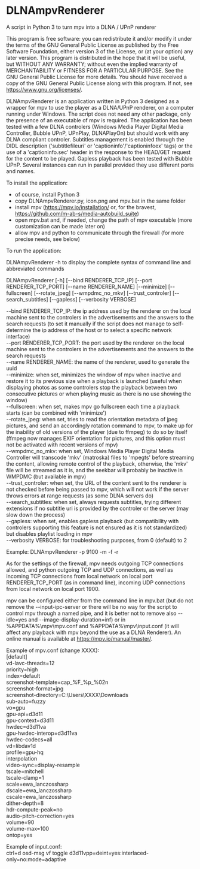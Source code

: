 # DLNAmpvRenderer

A script in Python 3 to turn mpv into a DLNA / UPnP renderer

This program is free software: you can redistribute it and/or modify it under the terms of the GNU General Public License as published by the Free Software Foundation, either version 3 of the License, or (at your option) any later version. This program is distributed in the hope that it will be useful, but WITHOUT ANY WARRANTY; without even the implied warranty of MERCHANTABILITY or FITNESS FOR A PARTICULAR PURPOSE. See the GNU General Public License for more details. You should have received a copy of the GNU General Public License along with this program. If not, see https://www.gnu.org/licenses/.

DLNAmpvRenderer is an application written in Python 3 designed as a wrapper for mpv to use the player as a DLNA/UPnP renderer, on a computer running under Windows. The script does not need any other package, only the presence of an executable of mpv is required. The application has been tested with a few DLNA controlers (Windows Media Player Digital Media Controller, Bubble UPnP, UPnPlay, DLNAPlayOn) but should work with any DLNA compliant controler. Subtitles management is enabled through the DIDL description ('subtitlefileuri' or 'captioninfo'/'captioninfoex' tags) or the use of a 'captioninfo.sec' header in the response to the HEAD/GET request for the content to be played. Gapless playback has been tested with Bubble UPnP. Several instances can run in parallel provided they use different ports and names.

To install the application:

- of course, install Python 3
- copy DLNAmpvRenderer.py, icon.png and mpv.bat in the same folder
- install mpv (https://mpv.io/installation/ or, for the bravest, https://github.com/m-ab-s/media-autobuild_suite)
- open mpv.bat and, if needed, change the path of mpv executable (more customization can be made later on)
- allow mpv and python to communicate through the firewall (for more precise needs, see below)

To run the application:

 DLNAmpvRenderer -h to display the complete syntax of command line and abbreviated commands
    
 DLNAmpvRenderer [-h] [--bind RENDERER_TCP_IP] [--port RENDERER_TCP_PORT] [--name RENDERER_NAME] [--minimize] [--fullscreen] [--rotate_jpeg] [--wmpdmc_no_mkv] [--trust_controler] [--search_subtitles] [--gapless] [--verbosity VERBOSE]  
    
  --bind RENDERER_TCP_IP: the ip address used by the renderer on the local machine sent to the controlers in the advertisements and the answers to the search requests (to set it manually if the script does not manage to self-determine the ip address of the host or to select a specific network interface)    
  --port RENDERER_TCP_PORT: the port used by the renderer on the local machine sent to the controlers in the advertisements and the answers to the search requests    
  --name RENDERER_NAME: the name of the renderer, used to generate the uuid    
  --minimize: when set, minimizes the window of mpv when inactive and restore it to its previous size when a playback is launched (useful when displaying photos as some controlers stop the playback between two consecutive pictures or when playing music as there is no use showing the window)    
  --fullscreen: when set, makes mpv go fullscreen each time a playback starts (can be combined with 'minimize')    
  --rotate_jpeg: when set, tries to read the orientation metadata of jpeg pictures, and send an accordingly rotation command to mpv, to make up for the inability of old versions of the player (due to ffmpeg) to do so by itself (ffmpeg now manages EXIF orientation for pictures, and this option must not be activated with recent versions of mpv)    
  --wmpdmc_no_mkv: when set, Windows Media Player Digital Media Controller will transcode 'mkv' (matroska) files to 'mpegts' before streaming the content, allowing remote control of the playback, otherwise, the 'mkv' file will be streamed as it is, and the seekbar will probably be inactive in WMPDMC (but available in mpv)    
  --trust_controler: when set, the URL of the content sent to the renderer is not checked before being passed to mpv, which will not work if the server throws errors at range requests (as some DLNA servers do)    
  --search_subtitles: when set, always requests subtitles, trying different extensions if no subtitle uri is provided by the controler or the server (may slow down the process)     
  --gapless: when set, enables gapless playback (but compatibility with controlers supporting this feature is not ensured as it is not standardized) but disables playlist loading in mpv     
  --verbosity VERBOSE: for troubleshooting purposes, from 0 (default) to 2  

 Example: DLNAmpvRenderer -p 9100 -m -f -r

As for the settings of the firewall, mpv needs outgoing TCP connections allowed, and python outgoing TCP and UDP connections, as well as incoming TCP connections from local network on local port RENDERER_TCP_PORT (as in command line), incoming UDP connections from local network on local port 1900.

mpv can be configured either from the command line in mpv.bat (but do not remove the --input-ipc-server or there will be no way for the script to control mpv through a named pipe, and it is better not to remove also --idle=yes and --image-display-duration=inf) or in %APPDATA%\mpv\mpv.conf and %APPDATA%\mpv\input.conf (it will affect any playback with mpv beyond the use as a DLNA Renderer). An online manual is available at https://mpv.io/manual/master/.

Example of mpv.conf (change XXXX):  
[default]  
vd-lavc-threads=12  
priority=high  
index=default  
screenshot-template=cap_%F_%p_%02n  
screenshot-format=jpg  
screenshot-directory=C:\Users\XXXX\Downloads  
sub-auto=fuzzy  
vo=gpu  
gpu-api=d3d11  
gpu-context=d3d11  
hwdec=d3d11va  
gpu-hwdec-interop=d3d11va  
hwdec-codecs=all  
vd=libdav1d  
profile=gpu-hq  
interpolation  
video-sync=display-resample  
tscale=mitchell  
tscale-clamp=1  
scale=ewa_lanczossharp  
dscale=ewa_lanczossharp  
cscale=ewa_lanczossharp  
dither-depth=8  
hdr-compute-peak=no  
audio-pitch-correction=yes  
volume=90  
volume-max=100  
ontop=yes  

Example of input.conf:  
ctrl+d osd-msg vf toggle d3d11vpp=deint=yes:interlaced-only=no:mode=adaptive
